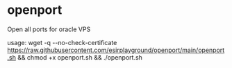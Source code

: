 # openport
Open all ports for oracle VPS

usage: 
wget -q --no-check-certificate https://raw.githubusercontent.com/esirplayground/openport/main/openport.sh && chmod +x openport.sh && ./openport.sh
